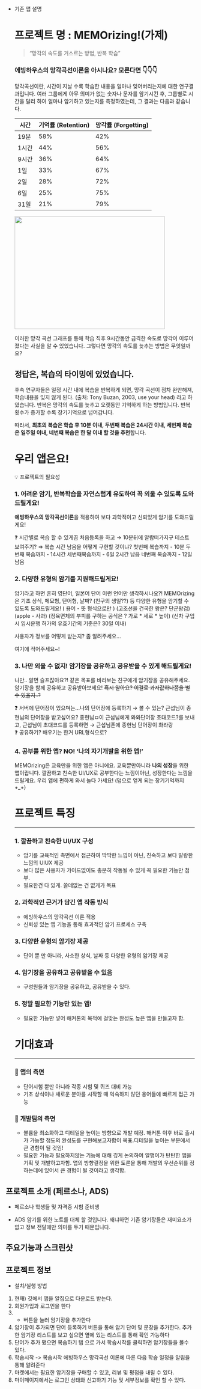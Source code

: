 - 기존 앱 설명
    
    # 프로젝트 명 : MEMOrizing!(가제)
    
    > “망각의 속도를 거스르는 방법, 반복 학습”
    > 
    
    ### 에빙하우스의 망각곡선이론을 아시나요? 모른다면 👇👇👇
    
    망각곡선이란, 시간이 지날 수록 학습한 내용을 얼마나 잊어버리는지에 대한 연구결과입니다. 여러 그룹에게 아무 의미가 없는 숫자나 문자를 암기시킨 후, 그룹별로 시간을 달리 하여 얼마나 암기하고 있는지를 측정하였는데, 그 결과는 다음과 같습니다. 
    
    | 시간 | 기억률 (Retention) | 망각률 (Forgetting) | 
    | --- | --- | --- |
    | 19분 | 58% | 42% |
    | 1시간  | 44% | 56% |
    | 9시간 | 36% | 64% |
    | 1일 | 33% | 67% |
    | 2일 | 28% | 72% |
    | 6일 | 25% | 75% |
    | 31일 | 21% | 79% |
    
     <img src="https://user-images.githubusercontent.com/101084872/210939055-9f3f3f01-a9f9-448f-b034-e9cff09e76de.jpg" width="400" height="300">
    
    
    
    이러한 망각 곡선 그래프를 통해 학습 직후 9시간동안 급격한 속도로 망각이 이루어졌다는 사실을 알 수 있었습니다. 그렇다면 망각의 속도를 늦추는 방법은 무엇일까요? 
    
    
    ## **정답은, 복습의 타이밍에 있었습니다.**
    
    후속 연구자들은 일정 시간 내에 복습을 반복하게 되면, 망각 곡선이 점차 완만해져, 학습내용을 잊지 않게 된다. (출처: Tony Buzan, 2003, use your head) 라고 하였습니다. 반복은 망각의 속도를 늦추고 오랫동안 기억하게 하는 방법입니다. 반복횟수가 증가할 수록 장기기억으로 넘어갑니다. 
    
    따라서, **최초의 복습은 학습 후 10분 이내, 두번째 복습은 24시간 이내, 세번째 복습은 일주일 이내, 네번째 복습은 한 달 이내 할 것을 추천**합니다. 
    
    # 우리 앱은요!
    
    <aside>
    💡 프로젝트의 필요성
    
    </aside>
    
    ### 1. 어려운 암기, 반복학습을 자연스럽게 유도하여 꼭 외울 수 있도록 도와드릴게요!
    
    **에빙하우스의 망각곡선이론**을 적용하여 보다 과학적이고 신뢰있게 암기를 도와드릴게요! 
    
    <aside>
    ❓ 시간별로 복습 할 수 있게끔 처음등록을 하고 → 10분뒤에 알람떠가지구 테스트 보여주기? 
    ⇒ 복습 시간  남음을 어떻게 구현할 것이냐? 
    첫번째 복습까지 - 10분 
    두번째 복습까지 - 14시간
    세번째복습까지 - 6일 2시간 남음
    네번째 복습까지 - 12일 남음
    
    </aside>
    
    
    
    ### 2. 다양한 유형의 암기를 지원해드릴게요!
    
    암기라고 하면 흔히 영단어, 일본어 단어 이런 언어만 생각하시나요?! MEMOrizing은 기초 상식, 메모형, 단어형, 날짜? (친구의 생일??) 등 다양한 유형을 암기할 수 있도록 도와드릴게요! ( 용어 - 뜻 형식으로만 ) (고조선을 건국한 왕은? 단군왕검) (apple - 사과) (정육면체의 부피를 구하는 공식은 ? 가로 * 세로 * 높이) (신차 구입 시 임시운행 허가의 유효기간의 기준은? 30일 이내)
    
    사용자가 정보를 어떻게 받는지? 좀 알려주세요… 
    
    여기에 적어주세요~! 
    
    ### 3. 나만 외울 수 없지! 암기장을 공유하고 공유받을 수 있게 해드릴게요!
    
     나만.. 알면 슬프잖아요?! 같은 목표를 바라보는 친구에게 암기장을 공유해주세요.  암기장을 함께 공유하고 공유받아보세요!  ~~혹시 알아요? 이걸로 과자값하나쯤을 벌 수 있을지..?~~  
    
    <aside>
    ❓ 서버에 단어장이 있으며는…나의 단어장에 등록하기 → 볼 수 있는? 
    근섭님이 종현님의 단어장을 받고싶어요? 종현님ㅁ이 근섭님에게 뫄뫄단어장 초대코드?를 보내고, 근섭님이 초대코드를 등록하면 → 근섭님폰에 종현님 단어장이 촤라랑
    
    </aside>
    
    <aside>
    ❓ 공유하기? 배우기는 한거 URL형식으로?
    
    </aside>
    
    ### 4. 공부를 위한 앱? NO! ‘나의 자기개발을 위한 앱!’
    
    MEMOrizing은 교육만을 위한 앱은 아니에요. 교육뿐만아니라 **나의 성장**을 위한 앱이랍니다. 깔끔하고 친숙한 UI/UX로 공부한다는 느낌이아닌, 성장한다는 느낌을 드릴게요. 우리 앱에 편하게 와서 놀다 가세요! (덤으로 얻게 되는 장기기억까지 +_+) 
    
    # 프로젝트 특징
    
    ---
    
    ### 1. 깔끔하고 친숙한 UI/UX 구성
    
    - 암기를 교육적인 측면에서 접근하여 딱딱한 느낌이 아닌, 친숙하고 보다 말랑한 느낌의 UIUX 제공
    - 보다 많은 사용자가 가이드없이도 충분히 작동될 수 있게 꼭 필요한 기능만 첨부.
    - 필요한건 다 있게. 쓸데없는 건 없게가 목표
    
    ### 2. 과학적인 근거가 담긴 앱 작동 방식
    
    - 에빙하우스의 망각곡선 이론 적용
    - 신뢰성 있는 앱 기능을 통해 효과적인 암기 프로세스 구축
    
    ### 3. 다양한 유형의 암기장 제공
    
    - 단어 뿐 만 아니라, 사소한 상식, 날짜 등 다양한 유형의 암기장 제공
    
    ### 4. 암기장을 공유하고 공유받을 수 있음
    
    - 구성원들과 암기장을 공유하고, 공유받을 수 있다.
    
    ### 5. 정말 필요한 기능만 있는 앱!
    
    - 필요한 기능만 넣어 해커톤의 목적에 걸맞는 완성도 높은 앱을 만들고자 함.
    
    # 기대효과
    
    ---
    
    ### 🍎 앱의 측면
    
    - 단어시험 뿐만 아니라 각종 시험 및 퀴즈 대비 가능
    - 기초 상식이나 새로운 분야를 시작할 때 익숙하지 않던 용어들에 빠르게 접근 가능
    
    ### 🦁 개발팀의 측면
    
    - 볼륨을 최소화하고 디테일을 높이는 방향으로 개발 예정. 해커톤 이후 바로 출시가 가능할 정도의 완성도를 구현해보고자함이 목표.디테일을 높이는 부분에서 큰 경험이 될 것임!
    - 필요한 기능과 필요하지않는 기능에 대해 깊게 논의하여 알맹이가 탄탄한 앱을 기획 및 개발하고자함. 앱의 방향결정을 위한 토론을 통해 개발의 우선순위를 정하는데에 있어서 큰 경험이 될 것이라고 생각함.


## 프로젝트 소개 (페르소나, ADS)
 - 페르소나
 학생들 및 자격증 시험 준비생
 
 - ADS
 암기를 위한 노트를 대체 할 것입니다. 왜냐하면 기존 암기장들은 재미요소가 없고 정보 전달에만 의미를 두기 때문입니다.

## 주요기능과 스크린샷

## 프로젝트 정보
- 설치/실행 방법
1. 현재) 깃에서 앱을 알집으로 다운로드 받는다.
2. 회원가입과 로그인을 한다
3. + 버튼을 눌러 암기장을 추가한다
4. 암기장이 추가되면 단어 등록하기 버튼을 통해 암기 단어 및 문장을 추가한다. 추가한 암기장 리스트를 보고 싶으면 옆에 있는 리스트를 통해 확인 가능하다
5. 단어가 추가 됐으면 복습하기 탭 으로 가서 학습시작를 클릭하면 암기장들을 볼수 있다. 
6. 학습시작 -> 복습시작 에빙하우스 망각곡선 이론에 따른 다음 학습 일정을 알림을 통해 알려준다
7. 마켓에서는 필요한 암기장을 구매할 수 있고, 리뷰 및 평점을 내릴 수 있다. 
8. 마이페이지에서는 로그인 상태와 신고하기 기능 및 세부정보를 확인 할 수 있다.
